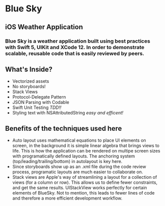 # Blue Sky
## iOS Weather Application

### Blue Sky is a weather application built using best practices with Swift 5, UIKit and XCode 12.  In order to demonstrate scalable, reusable code that is easily reviewed by peers. 

## What's Inside?

- Vectorized assets
- No storyboards! 
- Stack Views
- Protocol-Delegate Pattern
- JSON Parsing with Codable
- Swift Unit Testing _TDD!!_
- Styling text with NSAttributedString _easy and efficent!_ 

## Benefits of the techniques used here

- Auto layout uses mathematical equations to place UI elements on screen, in the background it is 
simple linear algebra that brings views to life. This is how the application can be rendered on 
multipe screen sizes with programatically defined layouts. The anchoring system 
(top/leading/trailing/bottom) in autolayout is key here. 
- Since storyboards show up as an .xml file during the code review process, programatic layouts are much 
easier to collaborate on. 
- Stack views are Apple's way of streamlining a layout for a collection of views (for a column or row). 
This allows us to define fewer constraints, and get the same results. UIStackView works perfectly for 
certain elements of BlueSky. Not to mention, this leads to fewer lines of code and therefore a more
efficient development workflow.
